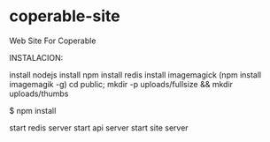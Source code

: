 coperable-site
==============

Web Site For Coperable

INSTALACION:

install nodejs
install npm
install redis
install imagemagick (npm install imagemagik -g)
cd public; mkdir -p uploads/fullsize && mkdir uploads/thumbs


$ npm install

start redis server
start api server
start site server

